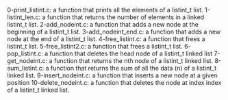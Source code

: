 0-print_listint.c: a function that prints all the elements of a listint_t list.
1-listint_len.c: a function that returns the number of elements in a linked listint_t list.
2-add_nodeint.c: a function that adds a new node at the beginning of a listint_t list.
3-add_nodeint_end.c: a function that adds a new node at the end of a listint_t list.
4-free_listint.c: a function that frees a listint_t list.
5-free_listint2.c: a function that frees a listint_t list.
6-pop_listint.c: a function that deletes the head node of a listint_t linked list
7-get_nodeint.c: a function that returns the nth node of a listint_t linked list.
8-sum_listint.c: a function that returns the sum of all the data (n) of a listint_t linked list.
9-insert_nodeint.c: a function that inserts a new node at a given position
10-delete_nodeint.c: a function that deletes the node at index index of a listint_t linked list.
